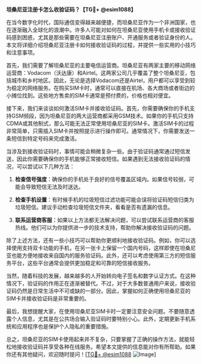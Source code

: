 **坦桑尼亚注册卡怎么收验证码？【TG💪+ @esim1088】**

在当今数字化时代，国际通信变得越来越便捷，而坦桑尼亚作为一个非洲国家，也在逐渐融入全球化的浪潮中。许多人可能对如何在坦桑尼亚使用手机卡或接收验证码感到困惑，尤其是那些需要在坦桑尼亚注册账户、开通服务或者验证身份的人。本文将详细介绍坦桑尼亚注册卡如何接收验证码的过程，并提供一些实用的小技巧和注意事项。

首先，我们需要了解坦桑尼亚的主要电信运营商。坦桑尼亚有两家主要的移动网络运营商：Vodacom（沃达康）和Airtel。这两家公司几乎覆盖了整个坦桑尼亚，包括城市和乡村地区。因此，无论是选择Vodacom还是Airtel，用户都可以享受到较为稳定的网络服务。在购买SIM卡时，通常可以直接在机场、各大商场或者街边的小摊位找到。这些地方售卖的SIM卡通常是预付费的，价格也相对便宜。

接下来，我们来谈谈如何激活SIM卡并接收验证码。首先，你需要确保你的手机支持GSM频段，因为坦桑尼亚的两大运营商都采用GSM技术。如果你的手机只支持CDMA或其他制式，那么可能无法正常使用坦桑尼亚的SIM卡。激活SIM卡的过程非常简单，只需插入SIM卡并按照提示进行操作即可。通常情况下，你需要发送一条短信到特定号码来完成激活。

当涉及到接收验证码时，事情可能会稍微复杂一些。由于验证码通常通过短信发送，因此你需要确保你的手机能够正常接收短信。如果遇到无法接收验证码的情况，可以尝试以下几种方法：

1. **检查信号强度**：确保你的手机处于良好的信号覆盖区域内。如果信号较弱，可能会导致短信无法及时送达。
   
2. **检查手机设置**：有时候手机的垃圾短信过滤功能可能会误将验证码短信归类为垃圾短信。建议手动检查垃圾短信文件夹，看看是否有遗漏的信息。

3. **联系运营商客服**：如果以上方法都无法解决问题，可以尝试联系运营商的客服热线。他们可以为你提供进一步的技术支持，帮助你解决接收验证码的问题。

除了上述方法，还有一些小技巧可以帮助你更顺利地接收验证码。例如，你可以选择使用支持双卡功能的手机，在另一张卡上保留一个国内号码，这样即使在坦桑尼亚也能方便地接收来自国内的服务验证码。此外，还可以考虑使用第三方的短信服务平台，这些平台通常会提供更加稳定和可靠的短信接收服务。

当然，随着科技的发展，越来越多的人开始转向电子签名和数字认证方式。在这种情况下，验证码的作用正在逐渐被替代。不过，对于大多数普通用户来说，接收验证码仍然是日常生活中不可或缺的一部分。因此，掌握如何正确使用坦桑尼亚的SIM卡并接收验证码是非常重要的。

最后，我想提醒大家，在使用坦桑尼亚SIM卡时一定要注意安全问题。不要随意透露个人信息，尤其是在公共场合输入验证码时要特别小心。此外，定期更新手机系统和应用程序也是保护个人隐私的重要措施。

总之，坦桑尼亚的SIM卡使用起来并不复杂，只要掌握了正确的操作方法，就能轻松地接收验证码并享受各种在线服务。希望本文提供的信息能对你有所帮助。如果你还有其他疑问，欢迎随时提问！[[TG💪+ @esim1088](https://t.me/s/esim1088) ![Image](https://i.postimg.cc/4NQfJmqS/Snipaste-2025-05-13-00-14-12.png)]